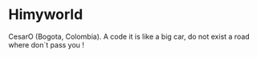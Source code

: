 # Himyworld
CesarO (Bogota, Colombia).   A code it is like a big car, do not exist a road where don´t pass you !
